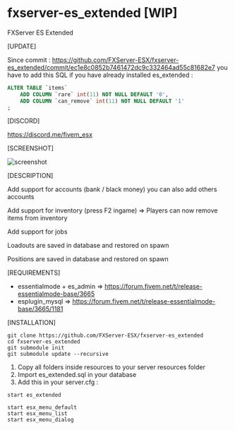 # fxserver-es_extended [WIP]
FXServer ES Extended

[UPDATE]

Since commit : https://github.com/FXServer-ESX/fxserver-es_extended/commit/ec1e8c0852b7461472dc9c332464ad55c81682e7 you have to add this SQL if you have already installed es_extended :
```sql
ALTER TABLE `items`
	ADD COLUMN `rare` int(11) NOT NULL DEFAULT '0',
	ADD COLUMN `can_remove` int(11) NOT NULL DEFAULT '1'
;
```

[DISCORD]

https://discord.me/fivem_esx

[SCREENSHOT]

![screenshot](http://i.imgur.com/aPFdJl3.jpg)

[DESCRIPTION]

Add support for accounts (bank / black money) you can also add others accounts

Add support for inventory (press F2 ingame) => Players can now remove items from inventory

Add support for jobs

Loadouts are saved in database and restored on spawn

Positions are saved in database and restored on spawn

[REQUIREMENTS]

- essentialmode + es_admin => https://forum.fivem.net/t/release-essentialmode-base/3665
- esplugin_mysql => https://forum.fivem.net/t/release-essentialmode-base/3665/1181

[INSTALLATION]

```
git clone https://github.com/FXServer-ESX/fxserver-es_extended
cd fxserver-es_extended
git submodule init
git submodule update --recursive
```

1) Copy all folders inside resources to your server resources folder
2) Import es_extended.sql in your database
3) Add this in your server.cfg :

```
start es_extended

start esx_menu_default
start esx_menu_list
start esx_menu_dialog
```

